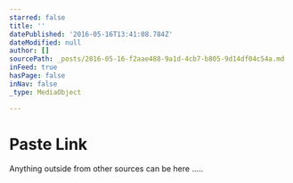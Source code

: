 ```yaml
---
starred: false
title: ''
datePublished: '2016-05-16T13:41:08.784Z'
dateModified: null
author: []
sourcePath: _posts/2016-05-16-f2aae488-9a1d-4cb7-b805-9d14df04c54a.md
inFeed: true
hasPage: false
inNav: false
_type: MediaObject

---
```

# Paste Link

Anything outside from other sources can be here .....